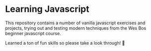 # Learning Javascript

This repository contains a number of vanilla javascript exercises and projects, trying out and testing modern techniques from the Wes Bos beginner javascript course. 

Learned a ton of fun skills so please take a look through! 🤠